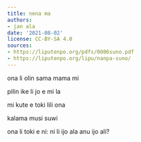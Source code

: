 ```yaml
---
title: nena ma
authors:
- jan ala
date: '2021-08-02'
license: CC-BY-SA 4.0
sources:
- https://liputenpo.org/pdfs/0006suno.pdf
- https://liputenpo.org/lipu/nanpa-suno/
---
```


ona li olin sama mama mi

pilin ike li jo e mi la

mi kute e toki lili ona

kalama musi suwi

ona li toki e ni: ni li ijo ala anu ijo ali?